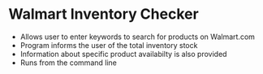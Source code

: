 # Walmart Inventory Checker

- Allows user to enter keywords to search for products on Walmart.com
- Program informs the user of the total inventory stock
- Information about specific product availabilty is also provided
- Runs from the command line
